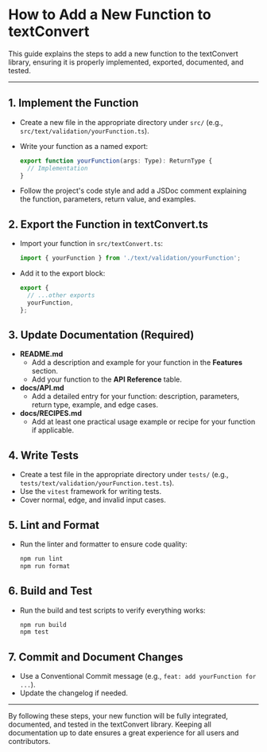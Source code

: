 # How to Add a New Function to textConvert

This guide explains the steps to add a new function to the textConvert library, ensuring it is properly implemented, exported, documented, and tested.

---

## 1. Implement the Function

- Create a new file in the appropriate directory under `src/` (e.g., `src/text/validation/yourFunction.ts`).
- Write your function as a named export:

  ```ts
  export function yourFunction(args: Type): ReturnType {
    // Implementation
  }
  ```

- Follow the project's code style and add a JSDoc comment explaining the function, parameters, return value, and examples.

## 2. Export the Function in textConvert.ts

- Import your function in `src/textConvert.ts`:

  ```ts
  import { yourFunction } from './text/validation/yourFunction';
  ```

- Add it to the export block:

  ```ts
  export {
    // ...other exports
    yourFunction,
  };
  ```

## 3. Update Documentation (Required)

- **README.md**
  - Add a description and example for your function in the **Features** section.
  - Add your function to the **API Reference** table.
- **docs/API.md**
  - Add a detailed entry for your function: description, parameters, return type, example, and edge cases.
- **docs/RECIPES.md**
  - Add at least one practical usage example or recipe for your function if applicable.

## 4. Write Tests

- Create a test file in the appropriate directory under `tests/` (e.g., `tests/text/validation/yourFunction.test.ts`).
- Use the `vitest` framework for writing tests.
- Cover normal, edge, and invalid input cases.

## 5. Lint and Format

- Run the linter and formatter to ensure code quality:

  ```sh
  npm run lint
  npm run format
  ```

## 6. Build and Test

- Run the build and test scripts to verify everything works:

  ```sh
  npm run build
  npm test
  ```

## 7. Commit and Document Changes

- Use a Conventional Commit message (e.g., `feat: add yourFunction for ...`).
- Update the changelog if needed.

---

By following these steps, your new function will be fully integrated, documented, and tested in the textConvert library. Keeping all documentation up to date ensures a great experience for all users and contributors.
